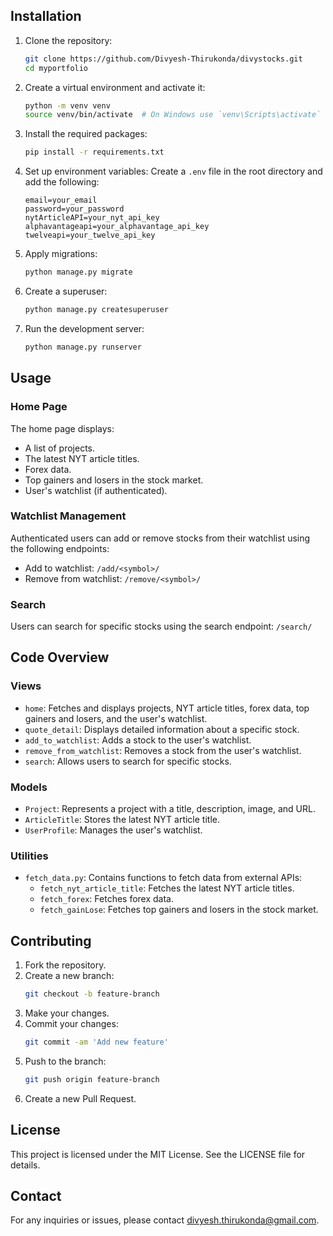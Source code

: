 ## Installation

1. Clone the repository:
    ```sh
    git clone https://github.com/Divyesh-Thirukonda/divystocks.git
    cd myportfolio
    ```

2. Create a virtual environment and activate it:
    ```sh
    python -m venv venv
    source venv/bin/activate  # On Windows use `venv\Scripts\activate`
    ```

3. Install the required packages:
    ```sh
    pip install -r requirements.txt
    ```

4. Set up environment variables: Create a `.env` file in the root directory and add the following:
    ```env
    email=your_email
    password=your_password
    nytArticleAPI=your_nyt_api_key
    alphavantageapi=your_alphavantage_api_key
    twelveapi=your_twelve_api_key
    ```

5. Apply migrations:
    ```sh
    python manage.py migrate
    ```

6. Create a superuser:
    ```sh
    python manage.py createsuperuser
    ```

7. Run the development server:
    ```sh
    python manage.py runserver
    ```

## Usage

### Home Page
The home page displays:
- A list of projects.
- The latest NYT article titles.
- Forex data.
- Top gainers and losers in the stock market.
- User's watchlist (if authenticated).

### Watchlist Management
Authenticated users can add or remove stocks from their watchlist using the following endpoints:
- Add to watchlist: `/add/<symbol>/`
- Remove from watchlist: `/remove/<symbol>/`

### Search
Users can search for specific stocks using the search endpoint: `/search/`

## Code Overview

### Views
- `home`: Fetches and displays projects, NYT article titles, forex data, top gainers and losers, and the user's watchlist.
- `quote_detail`: Displays detailed information about a specific stock.
- `add_to_watchlist`: Adds a stock to the user's watchlist.
- `remove_from_watchlist`: Removes a stock from the user's watchlist.
- `search`: Allows users to search for specific stocks.

### Models
- `Project`: Represents a project with a title, description, image, and URL.
- `ArticleTitle`: Stores the latest NYT article title.
- `UserProfile`: Manages the user's watchlist.

### Utilities
- `fetch_data.py`: Contains functions to fetch data from external APIs:
  - `fetch_nyt_article_title`: Fetches the latest NYT article titles.
  - `fetch_forex`: Fetches forex data.
  - `fetch_gainLose`: Fetches top gainers and losers in the stock market.

## Contributing
1. Fork the repository.
2. Create a new branch:
    ```sh
    git checkout -b feature-branch
    ```
3. Make your changes.
4. Commit your changes:
    ```sh
    git commit -am 'Add new feature'
    ```
5. Push to the branch:
    ```sh
    git push origin feature-branch
    ```
6. Create a new Pull Request.

## License
This project is licensed under the MIT License. See the LICENSE file for details.

## Contact
For any inquiries or issues, please contact [divyesh.thirukonda@gmail.com](mailto:divyesh.thirukonda@gmail.com).